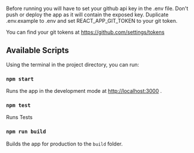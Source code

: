 Before running you will have to set your github api key in the .env file. Don't push or deploy the app as it will contain the exposed key. Duplicate .env.example to .env and set REACT_APP_GIT_TOKEN to your git token.

You can find your git tokens at https://github.com/settings/tokens

## Available Scripts

Using the terminal in the project directory, you can run:

### `npm start`

Runs the app in the development mode at [http://localhost:3000](http://localhost:3000) .

### `npm test`

Runs Tests

### `npm run build`

Builds the app for production to the `build` folder.
